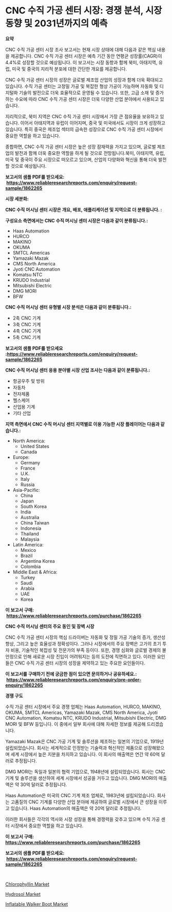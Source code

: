 <p><h1>CNC 수직 가공 센터 시장: 경쟁 분석, 시장 동향 및 2031년까지의 예측</h1></p><p><strong>요약</strong></p>
<p><p>CNC 수직 가공 센터 시장 조사 보고서는 현재 시장 상태에 대해 다음과 같은 핵심 내용을 제공합니다. CNC 수직 가공 센터 시장은 예측 기간 동안 연평균 성장률(CAGR)이 4.4%로 성장할 것으로 예상됩니다. 이 보고서는 시장 동향과 함께 북미, 아태지역, 유럽, 미국 및 중국의 지리적 분포에 대한 간단한 개요를 제공합니다.</p><p>CNC 수직 가공 센터 시장의 성장은 글로벌 제조업 산업의 성장과 함께 더욱 확대되고 있습니다. 수직 가공 센터는 고정밀 가공 및 복잡한 형상 가공이 가능하며 자동화 및 디지털화 기술의 발전으로 더욱 효율적으로 운영될 수 있습니다. 또한, 고급 소재 및 증가하는 수요에 따라 CNC 수직 가공 센터 시장은 더욱 다양한 산업 분야에서 사용되고 있습니다.</p><p>지리적으로, 북미 지역은 CNC 수직 가공 센터 시장에서 가장 큰 점유율을 보유하고 있습니다. 이어서 아태지역과 유럽이 이어지며, 중국 및 미국에서도 시장이 크게 성장하고 있습니다. 특히 중국은 제조업 섹터의 급속한 성장으로 CNC 수직 가공 센터 시장에서 중요한 역할을 하고 있습니다.</p><p>종합하면, CNC 수직 가공 센터 시장은 높은 성장 잠재력을 가지고 있으며, 글로벌 제조업의 발전과 함께 더욱 중요한 역할을 하게 될 것으로 전망됩니다.북미, 아태지역, 유럽, 미국 및 중국이 주요 시장으로 떠오르고 있으며, 산업의 다양화와 혁신을 통해 더욱 발전할 것으로 예상됩니다.</p></p>
<p><strong>보고서의 샘플 PDF를 받으세요: &nbsp;<a href="https://www.reliableresearchreports.com/enquiry/request-sample/1862265">https://www.reliableresearchreports.com/enquiry/request-sample/1862265</a></strong></p>
<p><strong>시장 세분화:</strong></p>
<p><strong> CNC 수직 머시닝 센터 시장은 개요, 배포, 애플리케이션 및 지역으로 더 분류됩니다. :</strong></p>
<p><strong>구성요소 측면에서는 CNC 수직 머시닝 센터 시장은 다음과 같이 분류됩니다.:</strong></p>
<p><ul><li>Haas Automation</li><li>HURCO</li><li>MAKINO</li><li>OKUMA</li><li>SMTCL Americas</li><li>Yamazaki Mazak</li><li>CMS North America</li><li>Jyoti CNC Automation</li><li>Komatsu NTC</li><li>KRUDO Industrial</li><li>Mitsubishi Electric</li><li>DMG MORI</li><li>BFW</li></ul></p>
<p><strong> CNC 수직 머시닝 센터 유형별 시장 분석은 다음과 같이 분류됩니다.:</strong></p>
<p><ul><li>2축 CNC 기계</li><li>3축 CNC 기계</li><li>4축 CNC 기계</li><li>5축 CNC 기계</li></ul></p>
<p><strong>보고서의 샘플 PDF를 받으세요 :<a href="https://www.reliableresearchreports.com/enquiry/request-sample/1862265">https://www.reliableresearchreports.com/enquiry/request-sample/1862265</a></strong></p>
<p><strong> CNC 수직 머시닝 센터 응용 분야별 시장 산업 조사는 다음과 같이 분류됩니다.:</strong></p>
<p><ul><li>항공우주 및 방위</li><li>자동차</li><li>전자제품</li><li>헬스케어</li><li>산업용 기계</li><li>기타 산업</li></ul></p>
<p><strong>지역 측면에서 CNC 수직 머시닝 센터 지역별로 이용 가능한 시장 플레이어는 다음과 같습니다.:</strong></p>
<p><ul>
    <li>
        North America:
        <ul>
            <li>United States</li>
            <li>Canada</li>
        </ul>
    </li>
    <li>
        Europe:
        <ul>
            <li>Germany</li>
            <li>France</li>
            <li>U.K.</li>
            <li>Italy</li>
            <li>Russia</li>
        </ul>
    </li>
    <li>
        Asia-Pacific:
        <ul>
            <li>China</li>
            <li>Japan</li>
            <li>South Korea</li>
            <li>India</li>
            <li>Australia</li>
            <li>China Taiwan</li>
            <li>Indonesia</li>
            <li>Thailand</li>
            <li>Malaysia</li>
        </ul>
    </li>
    <li>
        Latin America:
        <ul>
            <li>Mexico</li>
            <li>Brazil</li>
            <li>Argentina Korea</li>
            <li>Colombia</li>
        </ul>
    </li>
    <li>
        Middle East & Africa:
        <ul>
            <li>Turkey</li>
            <li>Saudi</li>
            <li>Arabia</li>
            <li>UAE</li>
            <li>Korea</li>
        </ul>
    </li>
    </ul></p>
<p><strong>이 보고서 구매: &nbsp;<a href="https://www.reliableresearchreports.com/purchase/1862265">https://www.reliableresearchreports.com/purchase/1862265</a></strong></p>
<p><strong>CNC 수직 머시닝 센터의 주요 동인 및 장벽 시장</strong></p>
<p><p>CNC 수직 가공 센터 시장의 핵심 드라이버는 자동화 및 정밀 가공 기술의 증가, 생산성 향상, 그리고 높은 효율성과 정확성이다. 그러나 시장에서의 주요 장벽은 고가의 초기 투자 비용, 기술적인 복잡성 및 전문가의 부족 등이다. 또한, 경쟁 심화와 글로벌 경제의 불안정으로 인해 새로운 시장 진입이 어려워지는 등의 도전에 직면하고 있다. 이러한 요인들은 CNC 수직 가공 센터 시장의 성장을 제약하고 있는 주요한 요인들이다.</p></p>
<p><strong>이 보고서를 구매하기 전에 궁금한 점이 있으면 문의하거나 공유하세요.: &nbsp;<a href="https://www.reliableresearchreports.com/enquiry/pre-order-enquiry/1862265">https://www.reliableresearchreports.com/enquiry/pre-order-enquiry/1862265</a></strong></p>
<p><strong>경쟁 구도</strong></p>
<p><p>수직 가공 센터 시장에서 주요 경쟁 업체는 Haas Automation, HURCO, MAKINO, OKUMA, SMTCL Americas, Yamazaki Mazak, CMS North America, Jyoti CNC Automation, Komatsu NTC, KRUDO Industrial, Mitsubishi Electric, DMG MORI 및 BFW 등입니다. 이 중에서 일부 회사에 대해 자세한 정보를 제공해 드리겠습니다.</p><p>Yamazaki Mazak은 CNC 가공 기계 및 솔루션을 제조하는 일본의 기업으로, 1919년 설립되었습니다. 회사는 세계적으로 인정받는 기술력과 혁신적인 제품으로 성장해왔으며 세계 시장에서 높은 지분을 차지하고 있습니다. 이 회사의 매출액은 연간 약 60억 달러로 추정됩니다.</p><p>DMG MORI는 독일과 일본의 협력 기업으로, 1948년에 설립되었습니다. 회사는 CNC 기계 및 솔루션을 생산하여 세계 시장에서 성공을 거두고 있습니다. DMG MORI의 매출액은 약 30억 달러로 추정됩니다.</p><p>Haas Automation은 미국의 CNC 기계 제조 업체로, 1983년에 설립되었습니다. 회사는 고품질의 CNC 기계를 다양한 산업 분야에 제공하여 글로벌 시장에서 큰 성장을 이루고 있습니다. Haas Automation의 매출액은 약 20억 달러로 추정됩니다.</p><p>이러한 회사들은 각각의 역사와 시장 성장을 통해 경쟁력을 갖추고 있으며 수직 가공 센터 시장에서 중요한 역할을 하고 있습니다.</p></p>
<p><strong>이 보고서 구매: &nbsp; <a href="https://www.reliableresearchreports.com/purchase/1862265">https://www.reliableresearchreports.com/purchase/1862265</a></strong></p>
<p><strong>보고서의 샘플 PDF를 받으세요: &nbsp;<a href="https://www.reliableresearchreports.com/enquiry/request-sample/1862265">https://www.reliableresearchreports.com/enquiry/request-sample/1862265</a></strong><strong></strong></p>
<p>&nbsp;</p>
<p><p><a href="https://github.com/edytherolanlouisejk1miz0wig/Market-Research-Report-List-1/blob/main/chlorophyllin-market.md">Chlorophyllin Market</a></p><p><a href="https://github.com/peachesmcdowel1/Market-Research-Report-List-1/blob/main/hydrosol-market.md">Hydrosol Market</a></p><p><a href="https://view.publitas.com/reportprime-1/inflatable-walker-boot-market-size-growing-and-forecasted-for-period-from-2024-2031-and-provides-complete-market-analysis-of-this-market/">Inflatable Walker Boot Market</a></p></p>